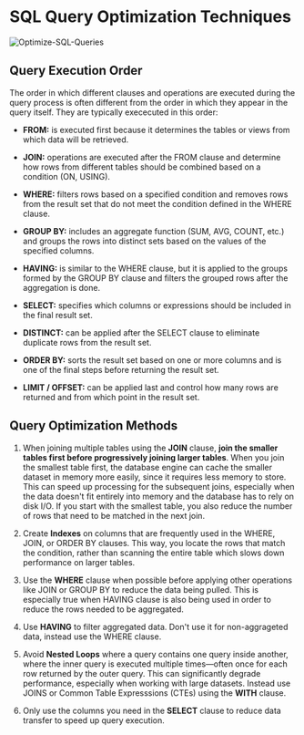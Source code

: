 # SQL Query Optimization Techniques

![Optimize-SQL-Queries](https://github.com/danvuk567/SQL-Best-Practices/blob/main/images/Optimize-SQL-Queries.jpg?raw=true)

## Query Execution Order

The order in which different clauses and operations are executed during the query process is often different from the order in which they appear in the query itself.
They are typically exececuted in this order:

* **FROM:** is executed first because it determines the tables or views from which data will be retrieved.

* **JOIN:** operations are executed after the FROM clause and determine how rows from different tables should be combined based on a condition (ON, USING).

* **WHERE:** filters rows based on a specified condition and removes rows from the result set that do not meet the condition defined in the WHERE clause.

* **GROUP BY:** includes an aggregate function (SUM, AVG, COUNT, etc.) and groups the rows into distinct sets based on the values of the specified columns.

* **HAVING:** is similar to the WHERE clause, but it is applied to the groups formed by the GROUP BY clause and filters the grouped rows after the aggregation is done.

* **SELECT:** specifies which columns or expressions should be included in the final result set.

* **DISTINCT:** can be applied after the SELECT clause to eliminate duplicate rows from the result set.

* **ORDER BY:** sorts the result set based on one or more columns and is one of the final steps before returning the result set.

* **LIMIT / OFFSET:** can be applied last and control how many rows are returned and from which point in the result set.

## Query Optimization Methods

1. When joining multiple tables using the **JOIN** clause, **join the smaller tables first before progressively joining larger tables**. When you join the smallest table first, the database engine can cache the smaller dataset in memory more easily, since it requires less memory to store. This can speed up processing for the subsequent joins, especially when the data doesn't fit entirely into memory and the database has to rely on disk I/O. If you start with the smallest table, you also reduce the number of rows that need to be matched in the next join. 

2. Create **Indexes** on columns that are frequently used in the WHERE, JOIN, or ORDER BY clauses. This way, you locate the rows that match the condition, rather than scanning the entire table which slows down performance on larger tables.

3. Use the **WHERE** clause when possible before applying other operations like JOIN or GROUP BY to reduce the data being pulled. This is especially true when HAVING clause is also being used in order to reduce the rows needed to be aggregated.
  
4. Use **HAVING** to filter aggregated data. Don't use it for non-aggrageted data, instead use the WHERE clause.
   
5. Avoid **Nested Loops** where a query contains one query inside another, where the inner query is executed multiple times—often once for each row returned by the outer query. This can significantly degrade performance, especially when working with large datasets. Instead use JOINS or Common Table Expresssions (CTEs) using the **WITH** clause.

6. Only use the columns you need in the **SELECT** clause to reduce data transfer to speed up query execution.






